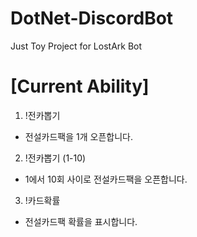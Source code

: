 # DotNet-DiscordBot
Just Toy Project for LostArk Bot
# [Current Ability]
1. !전카뽑기
  - 전설카드팩을 1개 오픈합니다.
2. !전카뽑기 (1-10)
  - 1에서 10회 사이로 전설카드팩을 오픈합니다.
3. !카드확률
  - 전설카드팩 확률을 표시합니다.
